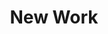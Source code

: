 ---
title: New Work
description_markdown: >-
  Selected work available now.&nbsp;


  Open thumbnails for expanded view and details.


  &nbsp;If you would like further information please see the [Contact](/contact)
  page.


  &nbsp;
_gallery_date: 2016-05-01 00:00:00
permalink: /gallery/new-work/
main_image_path:
images:
  - image_path: /uploads/img-5655.jpg
    image_title: DR/A1 Terra-sigillata Bowl
    image_description: >-
      Terra-sigillata Bowl Form 'Winding Line'.  Mottled interior. Height: 14
      cm.

      Price in GBP: £430.00.
  - image_path: /uploads/img-5657.jpg
    image_title: DR/A1 View 2
    image_description: |-
      Terra-sigillata Bowl Form 'Winding Line'. Mottled interior. Height 14 cm. 
      Price: £430.00
  - image_path: /uploads/img-5743.jpg
    image_title: DR/A2  Dark Terra-sigillata Bowl "Winding Line'
    image_description: >-
      Dark Terra-sigillata Bowl.  'Winding Line'.  Mottled interior. Height:
      18.5 cm. 

      Price in GBP: £1400.00.
  - image_path: /uploads/img-5744.jpg
    image_title: DR/A2 Dark Terra-sigillata Bowl
    image_description: Dark Terra-sigillata Bowl Form. View 2
  - image_path: /uploads/drn16-3.jpg
    image_title: DR/N16 Dark Bowl
    image_description: |-
      Dark terra-sigillata Bowl. Height: 14 cm
      Price: £600.00
  - image_path: /uploads/drn16-4.jpg
    image_title: DR/N16  Dark Bowl View 2
    image_description: |-
      Dark terra-sigillata Bowl. 
      Height: 14 cm
      Price: £600.00
  - image_path: /uploads/img-5337.jpg
    image_title: DR/S1 Medium-Dark Banded Vessel.
    image_description: 'DR/S1 Medium-Dark  Banded Vessel. Height: 16.5 cm. Price: £430.00'
  - image_path: /uploads/img-5336.jpg
    image_title: DR/S1 Medium-Dark Banded Vessel
    image_description: >-
      Medium-Dark  terra-sigillata Banded Vessel. View 2 Height: 16.5 cm. Price:
      £430.00
  - image_path: /uploads/img-5781-1.jpg
    image_title: DR/S3 Terra-sigillata Vessel
    image_description: |-
      Terra-sigillata Vessel. Height: 17.5 cm
      Price in GBP: £800.00
  - image_path: /uploads/img-5782-1.jpg
    image_title: DR/S3 Terra-sigillata Vessel
    image_description: Terra-sigillata Vessel. View 2
  - image_path: /uploads/img-5783-1.jpg
    image_title: DR/S5 Terra-sigillata Vessel
    image_description: 'Terra-sigillata Vessel.   Height: 20 cm. Price in GBP: £800.00'
  - image_path: /uploads/img-5784-1.jpg
    image_title: DR/S5 Terra-sigillata Vessel
    image_description: Terra-sigillata vessel View 2
  - image_path: /uploads/img-5121.jpg
    image_title: DR/S2 Terra-sigillata Vessel.
    image_description: 'Terra-sigillata Vessel. Height: 18 cm. Price in GBP: £800.00'
  - image_path: /uploads/img-5124.jpg
    image_title: DR/P10 Terra-sigillata Vessel
    image_description: >-
      Medium-Dark Terra-sigillata Vessel. Height: 22.5 cm. Price in GBP:
      £1500.00
  - image_path: /uploads/img-5778.jpg
    image_title: DR/A3 Balancing Form
    image_description: >-
      Terra-sigillata Balancing Form sits on a wood and textile ring. Base to
      rim measurement without ring: 14 cm. Price in GBP: SOLD
  - image_path: /uploads/img-5779.jpg
    image_title: DR/A3 View 2
    image_description: 'Terra-sigillata Balancing Form, view 2 SOLD'
  - image_path: /uploads/img-5750.jpg
    image_title: 'DR/A4  Deep Bowl "Sun, Moon and Stars"'
    image_description: >-
      Terra-sigillata Deep Bowl: "Sun, Moon and Stars". Mottled interior.
      Height: 22 cm.

      Diameter across the rim: 19.5 cm. Price in GBP: £2000.00
  - image_path: /uploads/img-5751.jpg
    image_title: 'DR/A4  "Sun, Moon and Stars" View 2'
    image_description: 'Terra-sigillata Deep Bowl. "Sun, Moon and Stars" View  2'
  - image_path: /uploads/img-5680.jpg
    image_title: DR/A5 Terra-sigillata Vessel Form
    image_description: >-
      Terra-sigillata Vessel Form with mottled interior.  Height:  18 cm.  
      Price in GBP:  £850.00
  - image_path: /uploads/img-5682.jpg
    image_title: DR/A5 Terra-sigillata Vessel Form.
    image_description: DR/A5 Terra-sigillata Vessel Form. View 2
display_title: true
cols: 2
_options:
  image_path:
    width: '1200'
    height: '1200'
    resize_style: contain
    mime_type: image/jpeg
  main_image_path:
    width: '1200'
    height: '800'
    resize_style: contain
    mime_type: image/jpeg
_comments:
  title: Gallery title
  permalink: Be careful editing this
  main_image_path: Image used to represent your gallery
  images: Add and edit your gallery images here
  image_description: May only be used in the close up of an image
---